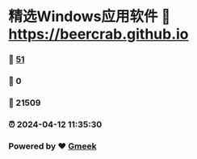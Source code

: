 # 精选Windows应用软件 :link: https://beercrab.github.io 
### :page_facing_up: [51](https://beercrab.github.io/tag.html) 
### :speech_balloon: 0 
### :hibiscus: 21509 
### :alarm_clock: 2024-04-12 11:35:30 
### Powered by :heart: [Gmeek](https://github.com/Meekdai/Gmeek)

